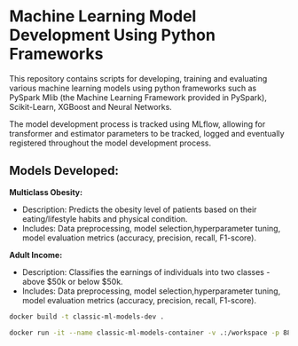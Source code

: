 # Machine Learning Model Development Using Python Frameworks

This repository contains scripts for developing, training and evaluating various machine learning models using python frameworks such as PySpark Mlib (the Machine Learning Framework provided in PySpark), Scikit-Learn, XGBoost and Neural Networks.

The model development process is tracked using MLflow, allowing for transformer and estimator parameters to be tracked, logged and eventually registered throughout the model development process.  

## **Models Developed:**

**Multiclass Obesity:**  

* Description: Predicts the obesity level of patients based on their eating/lifestyle habits and physical condition.
* Includes: Data preprocessing, model selection,hyperparameter tuning, model evaluation metrics (accuracy, precision, recall, F1-score).

**Adult Income:**  

* Description: Classifies the earnings of individuals into two classes - above $50k or below $50k.  
* Includes: Data preprocessing, model selection,hyperparameter tuning, model evaluation metrics (accuracy, precision, recall, F1-score).

```bash
docker build -t classic-ml-models-dev .
```

```bash
docker run -it --name classic-ml-models-container -v .:/workspace -p 8888:8888 classic-ml-models-dev
```
